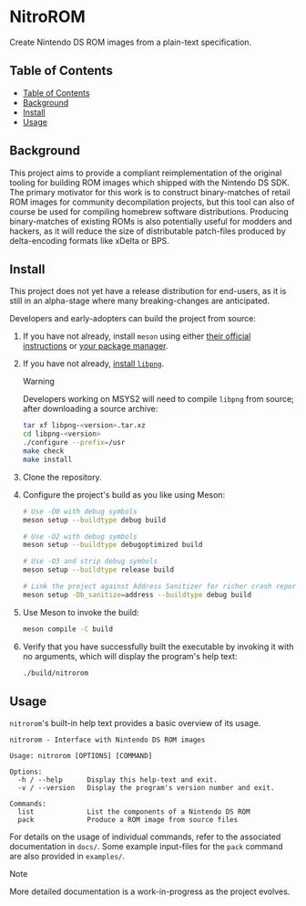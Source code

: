 # NitroROM

Create Nintendo DS ROM images from a plain-text specification.

## Table of Contents

- [Table of Contents](#table-of-contents)
- [Background](#background)
- [Install](#install)
- [Usage](#usage)

## Background

This project aims to provide a compliant reimplementation of the original
tooling for building ROM images which shipped with the Nintendo DS SDK. The
primary motivator for this work is to construct binary-matches of retail ROM
images for community decompilation projects, but this tool can also of course be
used for compiling homebrew software distributions. Producing binary-matches of
existing ROMs is also potentially useful for modders and hackers, as it will
reduce the size of distributable patch-files produced by delta-encoding formats
like xDelta or BPS.

## Install

This project does not yet have a release distribution for end-users, as it is
still in an alpha-stage where many breaking-changes are anticipated.

Developers and early-adopters can build the project from source:

1. If you have not already, install `meson` using either [their official
   instructions][getting-meson] or [your package manager][repology-meson].
2. If you have not already, [install `libpng`][repology-libpng].

    > [!WARNING]
    > Developers working on MSYS2 will need to compile `libpng` from source;
    > after downloading a source archive:
    >
    > ```bash
    > tar xf libpng-<version>.tar.xz
    > cd libpng-<version>
    > ./configure --prefix=/usr
    > make check
    > make install
    > ```

3. Clone the repository.
4. Configure the project's build as you like using Meson:

    ```sh
    # Use -O0 with debug symbols
    meson setup --buildtype debug build

    # Use -O2 with debug symbols
    meson setup --buildtype debugoptimized build

    # Use -O3 and strip debug symbols
    meson setup --buildtype release build

    # Link the project against Address Sanitizer for richer crash reports
    meson setup -Db_sanitize=address --buildtype debug build
    ```

5. Use Meson to invoke the build:

    ```sh
    meson compile -C build
    ```

6. Verify that you have successfully built the executable by invoking it with no
   arguments, which will display the program's help text:

    ```sh
    ./build/nitrorom
    ```

[getting-meson]: https://mesonbuild.com/Getting-meson.html
[repology-meson]: https://repology.org/project/meson/versions
[repology-libpng]: https://repology.org/project/libpng/versions

## Usage

`nitrorom`'s built-in help text provides a basic overview of its usage.

```text
nitrorom - Interface with Nintendo DS ROM images

Usage: nitrorom [OPTIONS] [COMMAND]

Options:
  -h / --help      Display this help-text and exit.
  -v / --version   Display the program's version number and exit.

Commands:
  list             List the components of a Nintendo DS ROM
  pack             Produce a ROM image from source files
```

For details on the usage of individual commands, refer to the associated
documentation in `docs/`. Some example input-files for the `pack` command are
also provided in `examples/`.

> [!NOTE]
> More detailed documentation is a work-in-progress as the project evolves.
